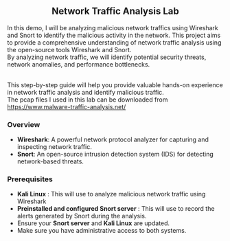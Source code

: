 <h2 align="center"> Network Traffic Analysis Lab </h2>
In this demo, I will be analyzing malicious network traffics using Wireshark and Snort to identify the malicious activity in the network. 
This project aims to provide a comprehensive understanding of network traffic analysis using the open-source tools Wireshark and Snort. </br>
By analyzing network traffic, we will identify potential security threats, network anomalies, and performance bottlenecks.</br>

</br>This step-by-step guide will help you provide valuable hands-on experience in network traffic analysis and identify malicious traffic. </br>
The pcap files I used in this lab can be downloaded from https://www.malware-traffic-analysis.net/

### Overview
* **Wireshark**: A powerful network protocol analyzer for capturing and inspecting network traffic.
* **Snort**: An open-source intrusion detection system (IDS) for detecting network-based threats.

### Prerequisites
* **Kali Linux** : This will use to analyze malicious network traffic using Wireshark
* **Preinstalled and configured Snort server** : This will use to record the alerts generated by Snort during the analysis.
* Ensure your **Snort server** and **Kali Linux** are updated.
* Make sure you have administrative access to both systems.
